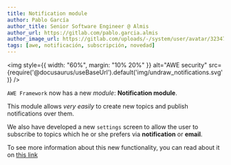 ```yaml
---
title: Notification module
author: Pablo García
author_title: Senior Software Engineer @ Almis
author_url: https://gitlab.com/pablo.garcia.almis
author_image_url: https://gitlab.com/uploads/-/system/user/avatar/3234791/avatar.png?width=400
tags: [awe, notificación, subscripción, novedad]
---
```


<img style={{ width: "60%", margin: "10% 20%" }}
alt="AWE security"
src={require('@docusaurus/useBaseUrl').default('img/undraw_notifications.svg')}
/>

`AWE Framework` now has a new _module_: **Notification module**.

This module allows _very easily_ to create new topics and publish notifications over them.

We also have developed a new `settings` screen to allow the user to subscribe to topics which he or she prefers via **notification** or **email**.

To see more information about this new functionality, you can read about it on [this link](/docs/guides/notifier)
